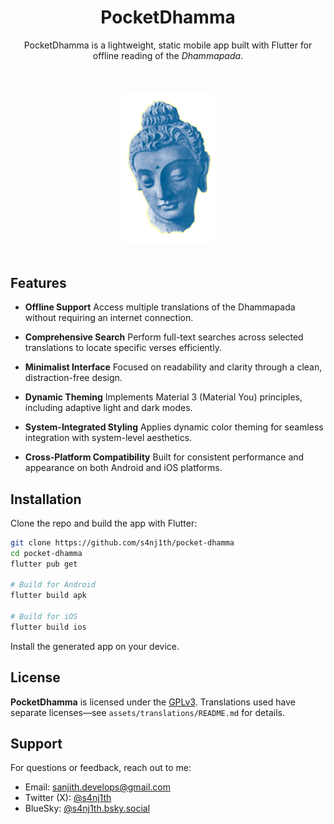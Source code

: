 <div align="center">
<h1>PocketDhamma</h1>

<p>PocketDhamma is a lightweight, static mobile app built with Flutter for offline reading of the <i>Dhammapada</i>.</p>
<br/>
<br/>
<img src="icon.png" alt="logo" width="150">
<br/>
<br/>
</div>

## Features

- **Offline Support**
  Access multiple translations of the Dhammapada without requiring an internet connection.

- **Comprehensive Search**
  Perform full-text searches across selected translations to locate specific verses efficiently.

- **Minimalist Interface**
  Focused on readability and clarity through a clean, distraction-free design.

- **Dynamic Theming**
  Implements Material 3 (Material You) principles, including adaptive light and dark modes.

- **System-Integrated Styling**
  Applies dynamic color theming for seamless integration with system-level aesthetics.

- **Cross-Platform Compatibility**
  Built for consistent performance and appearance on both Android and iOS platforms.

## Installation

Clone the repo and build the app with Flutter:

```bash
git clone https://github.com/s4nj1th/pocket-dhamma
cd pocket-dhamma
flutter pub get

# Build for Android
flutter build apk

# Build for iOS
flutter build ios
```

Install the generated app on your device.

## License

**PocketDhamma** is licensed under the [GPLv3](https://www.gnu.org/licenses/gpl-3.0.en.html).
Translations used have separate licenses—see `assets/translations/README.md` for details.

## Support

For questions or feedback, reach out to me:

- Email: sanjith.develops@gmail.com
- Twitter (X): [@s4nj1th](https://x.com/s4nj1th)
- BlueSky: [@s4nj1th.bsky.social](https://bsky.app/profile/s4nj1th.bsky.social)
